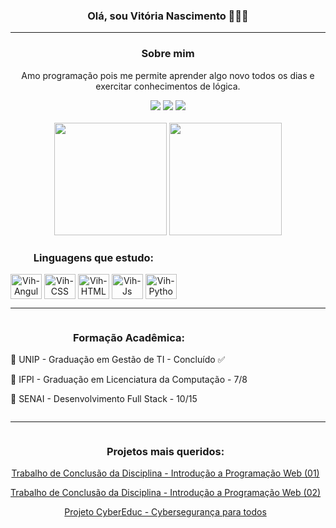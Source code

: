 <h3 align='center'>Olá, sou Vitória Nascimento 👩🏾‍💻</h3> 
<hr>
<div align='center'>
  <h3>Sobre mim</h3>
  <p>Amo programação pois me permite aprender algo novo todos os dias e exercitar conhecimentos de lógica.</p>
  <div>
    <a href='https://t.me/VRafaelaDev'><img src='https://img.shields.io/badge/Telegram-2CA5E0?style=for-the-badge&logo=telegram&logoColor=white'/></a>
    <a href='https://www.linkedin.com/in/vitoria-borges-pi/'><img src='https://img.shields.io/badge/LinkedIn-0077B5?style=for-the-badge&logo=linkedin&logoColor=white'/></a>
    <a href='mailto:rafavitorianascimento@gmail.com'><img src='https://img.shields.io/badge/Gmail-D14836?style=for-the-badge&logo=gmail&logoColor=white'/></a>
  </div>
</div>
<br>
<div align='center'>
  <a href='https://github.com/VrBnDev/'></a>
  <img height='180em' src='https://github-readme-stats.vercel.app/api?username=VrBnDev&show_icons=true&theme=dark#gh-dark-mode-only&include_all_comits=true&count_private='>
  <img height='180em' src='https://github-readme-stats.vercel.app/api/top-langs/?username=VrBnDev&layout=compact&langs_count=8&theme=dark#gh-dark-mode-only'>
</div>
<div style='display: inline-block;' align='center'>
  <h3>Linguagens que estudo:</h3>
  <img align='center' height='40' width='50' alt='Vih-Angular' src="https://cdn.jsdelivr.net/gh/devicons/devicon@latest/icons/angular/angular-original.svg" />    
  <img align='center' height='40' width='50' alt='Vih-CSS' src="https://cdn.jsdelivr.net/gh/devicons/devicon@latest/icons/css3/css3-original.svg" />
  <img align='center' height='40' width='50' alt='Vih-HTML' src="https://cdn.jsdelivr.net/gh/devicons/devicon@latest/icons/html5/html5-original.svg" />
  <img align='center' height='40' width='50' alt='Vih-Js' src="https://cdn.jsdelivr.net/gh/devicons/devicon@latest/icons/javascript/javascript-original.svg" />
  <img align='center' height='40' width='50' alt='Vih-Python' src="https://cdn.jsdelivr.net/gh/devicons/devicon@latest/icons/python/python-original.svg" />                  
</div>
<hr>
<div style='display: inline-block;' align='center'>
  <h3>Formação Acadêmica:</h3>
  <p align='left'>📘 UNIP - Graduação em Gestão de TI - Concluído ✅</p>
  <p align='left'>📗 IFPI - Graduação em Licenciatura da Computação - 7/8 </p>
  <p align='left'>📕 SENAI - Desenvolvimento Full Stack - 10/15</p>
</div>
<hr>
<div style='display: inline-block;' align='center'>
  <h3>Projetos mais queridos:</h3>
  <p align='center'><a href='https://vrbndev.github.io/Introducao-Web/projeto-2023-02/atividade-24/atividade-api.html' align='left'>Trabalho de Conclusão da Disciplina - Introdução a Programação Web (01)</a></p>
  <p align='center'><a href='https://vrbndev.github.io/Introducao-Web/projeto-2023-02/atividade-23' align='left'>Trabalho de Conclusão da Disciplina - Introdução a Programação Web (02)</a></p>
  <p align='center'><a href='https://vrbndev.github.io/CyberEduc/' align='left'>Projeto CyberEduc - Cybersegurança para todos</a></p>
</div>

